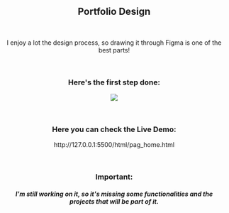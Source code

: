 <h2 align="center">Portfolio Design</h2>
<br>
<p align="center"> I enjoy a lot the design process, so drawing it through Figma is one of the best parts!</p>
<br>
<h3 align="center">Here's the first step done:</h3>
<p align="center"><img src="https://github.com/viviandemitry/portfolio.viviandemitry.github.io/blob/main/img/figma_pic.png"></p>
<br>
<h3 align="center"> Here you can check the <strong>Live Demo</strong>:</h3>
<p align="center">http://127.0.0.1:5500/html/pag_home.html</p>
<br>
<h3 align="center"> Important:</h3>
<h5 align="center"> I'm still working on it, so it's missing some functionalities and the projects that will be part of it. </h5>
